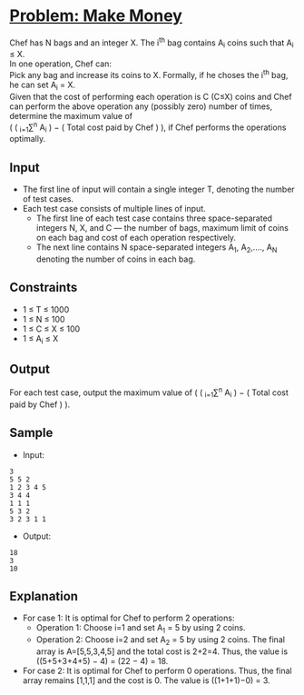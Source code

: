 # [Problem: Make Money](https://www.codechef.com/problems/MAKEMONEY)

Chef has N bags and an integer X. The i<sup>th</sup> bag contains A<sub>i</sub> coins such that A<sub>i</sub> ≤ X. <br>
In one operation, Chef can: <br>
Pick any bag and increase its coins to X. Formally, if he choses the i<sup>th</sup> bag, he can set A<sub>i</sub> = X. <br>
Given that the cost of performing each operation is C (C≤X) coins and Chef can perform the above operation any (possibly zero) number of times, determine the maximum value of <br>
( ( <sub>i=1</sub>∑<sup>n</sup> A<sub>i</sub> ) − ( Total cost paid by Chef ) ), if Chef performs the operations optimally.

## Input

- The first line of input will contain a single integer T, denoting the number of test cases.
- Each test case consists of multiple lines of input.
  - The first line of each test case contains three space-separated integers N, X, and C — the number of bags, maximum limit of coins on each bag and cost of each operation respectively.
  - The next line contains N space-separated integers A<sub>1</sub>, A<sub>2</sub>,...., A<sub>N</sub> denoting the number of coins in each bag.

## Constraints

- 1 ≤ T ≤ 1000
- 1 ≤ N ≤ 100
- 1 ≤ C ≤ X ≤ 100
- 1 ≤ A<sub>i</sub> ≤ X

## Output

For each test case, output the maximum value of ( ( <sub>i=1</sub>∑<sup>n</sup> A<sub>i</sub> ) − ( Total cost paid by Chef ) ).

## Sample

- Input:
```
3
5 5 2
1 2 3 4 5
3 4 4
1 1 1
5 3 2
3 2 3 1 1
```

- Output:
```
18
3
10
```

## Explanation

- For case 1:  It is optimal for Chef to perform 2 operations:
  - Operation 1: Choose i=1 and set A<sub>1</sub> = 5 by using 2 coins.
  - Operation 2: Choose i=2 and set A<sub>2</sub> = 5 by using 2 coins.
The final array is A=[5,5,3,4,5] and the total cost is 2+2=4. Thus, the value is ((5+5+3+4+5) − 4) = (22 − 4) = 18. <br>
- For case 2:  It is optimal for Chef to perform 0 operations. Thus, the final array remains [1,1,1] and the cost is 0. The value is ((1+1+1)−0) = 3.
